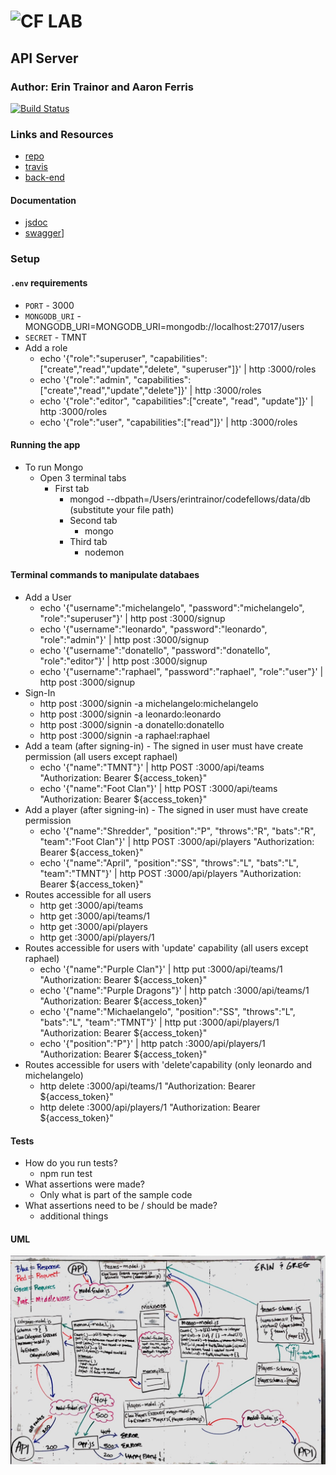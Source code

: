 ![CF](http://i.imgur.com/7v5ASc8.png) LAB
=================================================

## API Server

### Author: Erin Trainor and Aaron Ferris
[![Build Status](https://travis-ci.com/js401-ferris-trainor-apiserver/apiserver.svg?branch=master)](https://travis-ci.com/js401-ferris-trainor-apiserver/apiserver)

### Links and Resources
* [repo](https://github.com/js401-ferris-trainor-apiserver/apiserver/pull/2)
* [travis](https://travis-ci.com/js401-ferris-trainor-apiserver/apiserver)
* [back-end](https://api-auth-server-401javascript.herokuapp.com/)

#### Documentation
* [jsdoc](https://api-auth-server-401javascript.herokuapp.com/docs)
* [swagger](https://api-auth-server-401javascript.herokuapp.com/doc)]


### Setup
#### `.env` requirements
* `PORT` - 3000
* `MONGODB_URI` - MONGODB_URI=MONGODB_URI=mongodb://localhost:27017/users
* `SECRET` - TMNT
* Add a role
  * echo '{"role":"superuser", "capabilities":["create","read","update","delete", "superuser"]}' | http :3000/roles
  * echo '{"role":"admin", "capabilities":["create","read","update","delete"]}' | http :3000/roles
  * echo '{"role":"editor", "capabilities":["create", "read", "update"]}' | http :3000/roles
  * echo '{"role":"user", "capabilities":["read"]}' | http :3000/roles

#### Running the app
* To run Mongo
  * Open 3 terminal tabs
    * First tab
      * mongod --dbpath=/Users/erintrainor/codefellows/data/db (substitute your file path)
      * Second tab
        * mongo
      * Third tab
        * nodemon
  
#### Terminal commands to manipulate databaes
* Add a User
  * echo '{"username":"michelangelo", "password":"michelangelo", "role":"superuser"}' | http post :3000/signup
  * echo '{"username":"leonardo", "password":"leonardo", "role":"admin"}' | http post :3000/signup
  * echo '{"username":"donatello", "password":"donatello", "role":"editor"}' | http post :3000/signup
  * echo '{"username":"raphael", "password":"raphael", "role":"user"}' | http post :3000/signup
* Sign-In
  * http post :3000/signin -a michelangelo:michelangelo
  * http post :3000/signin -a leonardo:leonardo
  * http post :3000/signin -a donatello:donatello
  * http post :3000/signin -a raphael:raphael
* Add a team (after signing-in) - The signed in user must have create permission (all users except raphael)
  * echo '{"name":"TMNT"}' | http POST :3000/api/teams "Authorization: Bearer ${access_token}"
  * echo '{"name":"Foot Clan"}' | http POST :3000/api/teams "Authorization: Bearer ${access_token}"
* Add a player (after signing-in) - The signed in user must have create permission
  * echo '{"name":"Shredder", "position":"P", "throws":"R", "bats":"R", "team":"Foot Clan"}' | http POST :3000/api/players "Authorization: Bearer ${access_token}"
  * echo '{"name":"April", "position":"SS", "throws":"L", "bats":"L", "team":"TMNT"}' | http POST :3000/api/players "Authorization: Bearer ${access_token}"
* Routes accessible for all users
  * http get :3000/api/teams
  * http get :3000/api/teams/1
  * http get :3000/api/players
  * http get :3000/api/players/1
* Routes accessible for users with 'update' capability (all users except raphael)
  * echo '{"name":"Purple Clan"}' | http put :3000/api/teams/1 "Authorization: Bearer ${access_token}"
  * echo '{"name":"Purple Dragons"}' | http patch :3000/api/teams/1 "Authorization: Bearer ${access_token}"
  * echo '{"name":"Michaelangelo", "position":"SS", "throws":"L", "bats":"L", "team":"TMNT"}' | http put :3000/api/players/1 "Authorization: Bearer ${access_token}"
  * echo '{"position":"P"}' | http patch :3000/api/players/1 "Authorization: Bearer ${access_token}"
* Routes accessible for users with 'delete'capability (only leonardo and michelangelo) 
  * http delete :3000/api/teams/1 "Authorization: Bearer ${access_token}"
  * http delete :3000/api/players/1 "Authorization: Bearer ${access_token}"
#### Tests
* How do you run tests?
  * npm run test
* What assertions were made?
  * Only what is part of the sample code
* What assertions need to be / should be made?
  * additional things

#### UML
![UML Diagram](assets/uml.jpg)
